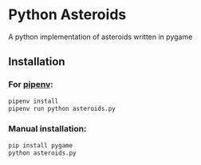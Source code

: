 # Python Asteroids

A python implementation of asteroids written in pygame

## Installation
### For [pipenv](https://pipenv.readthedocs.io/):
```bash
pipenv install
pipenv run python asteroids.py
```
### Manual installation:
```bash
pip install pygame
python asteroids.py
```
